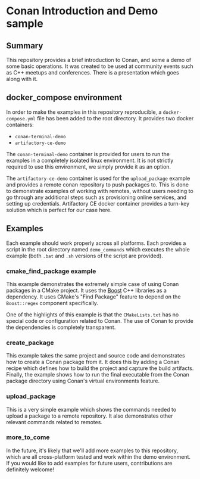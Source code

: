 # Conan Introduction and Demo sample

## Summary

This repository provides a brief introduction to Conan, and some a demo of some
basic operations. It was created to be used at community events such as C++
meetups and conferences. There is a presentation which goes along with it.

## docker_compose environment

In order to make the examples in this repository reproducible, a
`docker-compose.yml` file has been added to the root directory. It provides two
docker containers:

- `conan-terminal-demo`
- `artifactory-ce-demo`

The `conan-terminal-demo` container is provided for users to run the examples in
a completely isolated linux environment. It is not strictly required to use this
environment, we simply provide it as an option.

The `artifactory-ce-demo` container is used for the `upload_package` example and
provides a remote conan repository to push packages to. This is done to
demonstrate examples of working with remotes, without users needing to go
through any additional steps such as provisioning online services, and setting
up credentials. Artifactory CE docker container provides a turn-key solution
which is perfect for our case here.

## Examples

Each example should work properly across all platforms. Each provides a script
in the root directory named `demo_commands` which executes the whole example
(both `.bat` and `.sh` versions of the script are provided).

### cmake_find_package example

This example demonstrates the extremely simple case of using Conan packages in a
CMake project. It uses the [Boost](https://www.boost.org/) C++ libraries as a
dependency. It uses CMake's "Find Package" feature to depend on the
`Boost::regex` component specifically.

One of the highlights of this example is that the `CMakeLists.txt` has no
special code or configuration related to Conan. The use of Conan to provide the
dependencies is completely transparent.

### create_package

This example takes the same project and source code and demonstrates how to
create a Conan package from it. It does this by adding a Conan recipe which
defines how to build the project and capture the build artifacts. Finally, the
example shows how to run the final executable from the Conan package directory
using Conan's virtual environments feature.

### upload_package

This is a very simple example which shows the commands needed to upload a
package to a remote repository. It also demonstrates other relevant commands
related to remotes.

### more_to_come

In the future, it's likely that we'll add more examples to this repository,
which are all cross-platform tested and work within the demo environment. If you
would like to add examples for future users, contributions are definitely welcome!